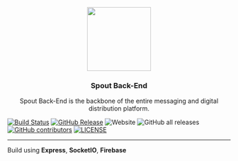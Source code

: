<p align="center">
    <a href="https://spout.web.app/"><img width="144px" src="https://raw.githubusercontent.com/esogelola/Spout/SpoutBE/master/assets/SPOUTBE.png"></a>
    <h3 align="center">Spout Back-End</h3>
    <p align="center">Spout Back-End is the backbone of the entire messaging and digital distribution platform.<p>
</p>

[![Build Status](https://travis-ci.com/esogelola/Spout.svg?branch=master)](https://travis-ci.com/esogelola/Spout)
[![GitHub Release](https://img.shields.io/github/release/esogelola/spout.svg?style=flat)]()
![Website](https://img.shields.io/website?url=https%3A%2F%2Fspout.web.app)
![GitHub all releases](https://img.shields.io/github/downloads/esogelola/spout/total)
[![GitHub contributors](https://img.shields.io/github/contributors/esogelola/Spout.svg?style=flat)](https://github.com/esogelola/Spout/graphs/contributors)
[![LICENSE](https://img.shields.io/github/license/esogelola/spout)](https://github.com/esogelola/spout/blob/master/LICENSE)

---

<p> Build using <b>Express</b>, <b>SocketIO</b>, <b>Firebase</b> </p>

